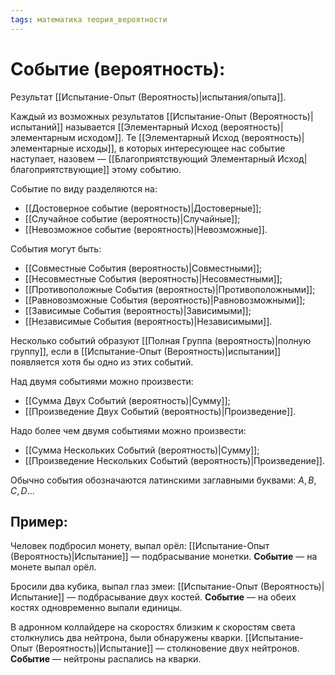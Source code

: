 ```yaml
---
tags: математика теория_вероятности
---
```

# Событие (вероятность):
Результат [[Испытание-Опыт (Вероятность)|испытания/опыта]].

Каждый из возможных результатов [[Испытание-Опыт (Вероятность)|испытаний]] называется [[Элементарный Исход (вероятность)|элементарным исходом]]. Те [[Элементарный Исход (вероятность)|элементарные исходы]], в которых интересующее нас событие наступает, назовем — [[Благоприятствующий Элементарный Исход|благоприятствующие]] этому событию.

Событие по виду разделяются на:
* [[Достоверное событие (вероятность)|Достоверные]];
* [[Случайное событие (вероятность)|Случайные]];
* [[Невозможное событие (вероятность)|Невозможные]].

События могут быть:
* [[Совместные События (вероятность)|Совместными]];
* [[Несовместные События (вероятность)|Несовместными]];
* [[Противоположные События (вероятность)|Противоположными]];
* [[Равновозможные События (вероятность)|Равновозможными]];
* [[Зависимые События (вероятность)|Зависимыми]];
* [[Независимые События (вероятность)|Независимыми]].

Несколько событий образуют [[Полная Группа (вероятность)|полную группу]], если в [[Испытание-Опыт (Вероятность)|испытании]] появляется хотя бы одно из этих событий.

Над двумя событиями можно произвести:
* [[Сумма Двух Событий (вероятность)|Сумму]];
* [[Произведение Двух Событий (вероятность)|Произведение]].

Надо более чем двумя событиями можно произвести:
* [[Сумма Нескольких Событий (вероятность)|Сумму]];
* [[Произведение Нескольких Событий (вероятность)|Произведение]].

Обычно события обозначаются латинскими заглавными буквами:
$A, B, C, D...$

## Пример:
Человек подбросил монету, выпал орёл:
[[Испытание-Опыт (Вероятность)|Испытание]] — подбрасывание монетки.
**Событие** — на монете выпал орёл.

Бросили два кубика, выпал глаз змеи:
[[Испытание-Опыт (Вероятность)|Испытание]] — подбрасывание двух костей.
**Событие** — на обеих костях одновременно выпали единицы.

В адронном коллайдере на скоростях близким к скоростям света столкнулись два нейтрона, были обнаружены кварки.
[[Испытание-Опыт (Вероятность)|Испытание]] — столкновение двух нейтронов.
**Событие** — нейтроны распались на кварки.